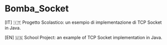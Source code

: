 # Bomba_Socket

[IT] 🇮🇹 Progetto Scolastico: un esempio di implementazione di TCP Socket in Java.

[EN] 🇺🇸 School Project: an example of TCP Socket implementation in Java.
